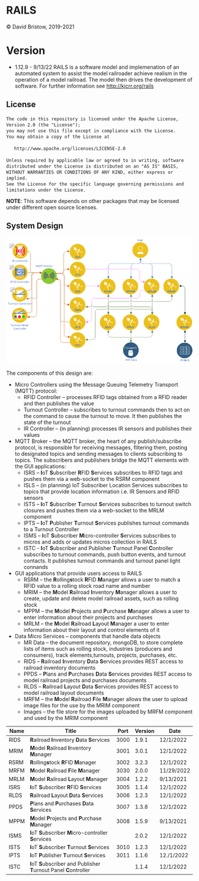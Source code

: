 # RAILS
&copy; David Bristow, 2019-2021

# Version
* 1.12.9 - 9/13/22
RAILS is a software model and implemenation of an automated system to assist the model railroader achieve realism in the operation of a model railroad. The model then drives the development of software.
For further information see http://kjcrr.org/rails

## License

    The code in this repository is licensed under the Apache License, Version 2.0 (the "License");
    you may not use this file except in compliance with the License.
    You may obtain a copy of the License at

       http://www.apache.org/licenses/LICENSE-2.0

    Unless required by applicable law or agreed to in writing, software
    distributed under the License is distributed on an "AS IS" BASIS,
    WITHOUT WARRANTIES OR CONDITIONS OF ANY KIND, either express or implied.
    See the License for the specific language governing permissions and
    limitations under the License.

**NOTE**: This software depends on other packages that may be licensed under different open source licenses.

## System Design
![System Design](https://github.com/djbristow/RAILS/blob/master/sysdesign.png)

The components of this design are:
- Micro Controllers using the Message Queuing Telemetry Transport (MQTT) protocol:
  - RFID Controller – processes RFID tags obtained from a RFID reader and then publishes the value
  - Turnout Controller – subscribes to turnout commands then to act on the command to cause the turnout to move. It then publishes the state of the turnout
  - IR Controller – (in planning) processes IR sensors and publishes their values
- MQTT Broker – the MQTT broker, the heart of any publish/subscribe protocol, is responsible for receiving messages, filtering them, posting to designated topics and sending messages to clients subscribing to topics. The subscribers and publishers bridge the MQTT elements with the GUI applications:
  - ISRS – **I**oT **S**ubscriber **R**FID **S**ervices subscribes to RFID tags and pushes them via a web-socket to the RSRM component
  - ISLS – (in planning) IoT Subscriber Location Services subscribes to topics that provide location information i.e. IR Sensors and RFID sensors
  - ISTS – **I**oT **S**ubscriber **T**urnout **S**ervices subscribes to turnout switch closures and pushes them via a web-socket to the MRLM component
  - IPTS – **I**oT **P**ublisher **T**urnout **S**ervices publishes turnout commands to a Turnout Controller
  - ISMS – **I**oT **S**ubscriber **M**icro-controller **S**ervices subscribes to micros and adds or updates micros collection in RAILS
  - ISTC - **I**oT **S**ubscriber and Publisher **T**urnout Panel **C**ontroller subscribes to turnout commands, push button events, and turnout contacts. It publishes turnout commands and turnout panel light connands
- GUI applications that provide users access to RAILS
  - RSRM – the **R**olling**s**tock **R**FID **M**anager allows a user to match a RFID value to a rolling stock road name and number
  - MRIM – the **M**odel **R**ailroad **I**nventory **M**anager allows a user to create, update and delete model railroad assets, such as rolling stock
  - MPPM – the **M**odel **P**rojects and **P**urchase **M**anager allows a user to enter information about their projects and purchases
  - MRLM – the **M**odel **R**ailroad **L**ayout **M**anager a user to enter information about their layout and control elements of it
- Data Micro Services – components that handle data objects
  - MR Data – the document repository, mongoDB, to store complete lists of items such as rolling stock, industries (producers and consumers), track elements,turnouts, projects, purchases, etc.
  - RIDS – **R**ailroad **I**nventory **D**ata **S**ervices provides REST access to railroad inventory documents
  - PPDS – **P**lans and **P**urchases **D**ata **S**ervices provides REST access to model railroad projects and purchases documents
  - RLDS – **R**ailroad **L**ayout **D**ata **S**ervices provides REST access to model railroad layout documents
  - MRFM – the **M**odel **R**ailroad **F**ile **M**anager allows the user to upload image files for the use by the MRIM component
  - Images – the file store for the images uploaded by MRFM component and used by the MRIM component

|Name |Title                                  |Port |Version|Date     |
|-----|---------------------------------------|-----|-------|---------|
|RIDS|**R**ailroad **I**nventory **D**ata **S**ervices|3000|1.9.1|12/1/2022|
|MRIM|**M**odel **R**ailroad **I**nventory **M**anager|3001|3.0.1|12/1/2022|
|RSRM|**R**olling**s**tock **R**FID **M**anager|3002|3.2.3|12/1/2022|
|MRFM|**M**odel **R**ailroad **F**ile **M**anager|3030|2.0.0|11/29/2022|
|MRLM|**M**odel **R**ailroad **L**ayout **M**anager|3004|1.2.2|9/13/2021|
|ISRS|**I**oT **S**ubscriber **R**FID **S**ervices|3005|1.1.4|12/1/2022|
|RLDS|**R**ailroad **L**ayout **D**ata **S**ervices|3006|1.2.3|12/1/2022|
|PPDS|**P**lans and **P**urchases **D**ata **S**ervices|3007|1.3.8|12/1/2022|
|MPPM|**M**odel **P**rojects and **P**urchase **M**anager|3008|1.5.9|9/13/2021|
|ISMS|**I**oT **S**ubscriber **M**icro-controller **S**ervices||2.0.2|12/1/2022|
|ISTS|**I**oT **S**ubscriber **T**urnout **S**ervices|3010|1.2.3|12/1/2022|
|IPTS|**I**oT **P**ublisher **T**urnout **S**ervices|3011|1.1.6|12./1/2022|
|ISTC|**I**oT **S**ubscriber and Publisher **T**urnout Panel **C**ontroller||1.1.4|12/1/2022|



